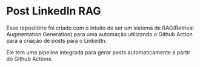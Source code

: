 # Post LinkedIn RAG

Esse repositório foi criado com o intuito de ser um sistema de RAG(Retrival Augmentation Generation) para uma automação utilizando o Github Action para a criação de posts para o LinkedIn. 

Ele tem uma pipeline integrada para gerar posts automaticamente a partir do Github Actions. 
